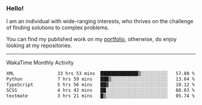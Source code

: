 ### Hello!

I am an individual with wide-ranging interests, who thrives on the challenge of finding solutions to complex problems.

You can find my published work on my [portfolio](https://bumbleboss.xyz/work), otherwise, do enjoy looking at my repositories.

---

WakaTime Monthly Activity

<!--START_SECTION:waka-->

```txt
XML                33 hrs 53 mins  ██████████████▒░░░░░░░░░░   57.80 %
Python             7 hrs 59 mins   ███▒░░░░░░░░░░░░░░░░░░░░░   13.64 %
TypeScript         5 hrs 56 mins   ██▓░░░░░░░░░░░░░░░░░░░░░░   10.12 %
SCSS               4 hrs 42 mins   ██░░░░░░░░░░░░░░░░░░░░░░░   08.03 %
textmate           3 hrs 21 mins   █▒░░░░░░░░░░░░░░░░░░░░░░░   05.74 %
```

<!--END_SECTION:waka-->
